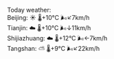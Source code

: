 Today weather:  
Beijing: ☀️   🌡️+10°C 🌬️↙7km/h  
Tianjin: ☁️   🌡️+10°C 🌬️↓11km/h  
Shijiazhuang: ☁️   🌡️+12°C 🌬️←7km/h  
Tangshan: ⛅️  🌡️+9°C 🌬️↙22km/h  
